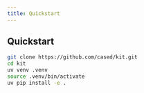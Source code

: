 ```yaml
---
title: Quickstart
---
```


## Quickstart

```bash
git clone https://github.com/cased/kit.git
cd kit
uv venv .venv
source .venv/bin/activate
uv pip install -e .
```

